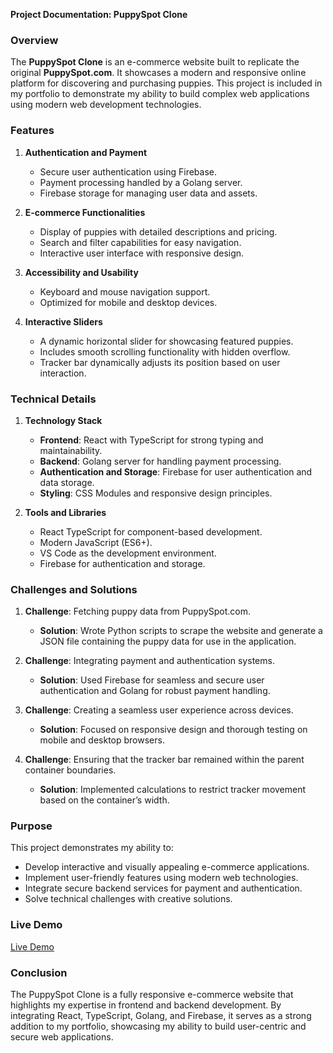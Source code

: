 **Project Documentation: PuppySpot Clone**

### Overview
The **PuppySpot Clone** is an e-commerce website built to replicate the original **PuppySpot.com**. It showcases a modern and responsive online platform for discovering and purchasing puppies. This project is included in my portfolio to demonstrate my ability to build complex web applications using modern web development technologies.

### Features
1. **Authentication and Payment**
   - Secure user authentication using Firebase.
   - Payment processing handled by a Golang server.
   - Firebase storage for managing user data and assets.

2. **E-commerce Functionalities**
   - Display of puppies with detailed descriptions and pricing.
   - Search and filter capabilities for easy navigation.
   - Interactive user interface with responsive design.

3. **Accessibility and Usability**
   - Keyboard and mouse navigation support.
   - Optimized for mobile and desktop devices.

4. **Interactive Sliders**
   - A dynamic horizontal slider for showcasing featured puppies.
   - Includes smooth scrolling functionality with hidden overflow.
   - Tracker bar dynamically adjusts its position based on user interaction.


### Technical Details
1. **Technology Stack**
   - **Frontend**: React with TypeScript for strong typing and maintainability.
   - **Backend**: Golang server for handling payment processing.
   - **Authentication and Storage**: Firebase for user authentication and data storage.
   - **Styling**: CSS Modules and responsive design principles.

2. **Tools and Libraries**
   - React TypeScript for component-based development.
   - Modern JavaScript (ES6+).
   - VS Code as the development environment.
   - Firebase for authentication and storage.


### Challenges and Solutions
1. **Challenge**: Fetching puppy data from PuppySpot.com.
   - **Solution**: Wrote Python scripts to scrape the website and generate a JSON file containing the puppy data for use in the application.

2. **Challenge**: Integrating payment and authentication systems.
   - **Solution**: Used Firebase for seamless and secure user authentication and Golang for robust payment handling.

3. **Challenge**: Creating a seamless user experience across devices.
   - **Solution**: Focused on responsive design and thorough testing on mobile and desktop browsers.

4. **Challenge**: Ensuring that the tracker bar remained within the parent container boundaries.
   - **Solution**: Implemented calculations to restrict tracker movement based on the container’s width.


### Purpose
This project demonstrates my ability to:
- Develop interactive and visually appealing e-commerce applications.
- Implement user-friendly features using modern web technologies.
- Integrate secure backend services for payment and authentication.
- Solve technical challenges with creative solutions.

### Live Demo
[Live Demo](https://puppy-spot-clone.vercel.app/)

### Conclusion
The PuppySpot Clone is a fully responsive e-commerce website that highlights my expertise in frontend and backend development. By integrating React, TypeScript, Golang, and Firebase, it serves as a strong addition to my portfolio, showcasing my ability to build user-centric and secure web applications.
